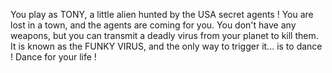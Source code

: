 You play as TONY, a little alien hunted by the USA secret agents ! You are lost in a town, and the agents are coming for you. You don't have any weapons, but you can transmit a deadly virus from your planet to kill them. It is known as the FUNKY VIRUS, and the only way to trigger it... is to dance ! Dance for your life ! 